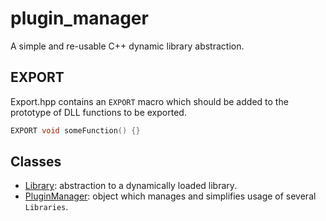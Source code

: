 # plugin_manager
A simple and re-usable C++ dynamic library abstraction.

## EXPORT
Export.hpp contains an `EXPORT` macro which should be added to the prototype of DLL functions to be exported.
```cpp
EXPORT void someFunction() {}
```

## Classes

* [Library](Library.md): abstraction to a dynamically loaded library.
* [PluginManager](PluginManager.md): object which manages and simplifies usage of several `Libraries`.

